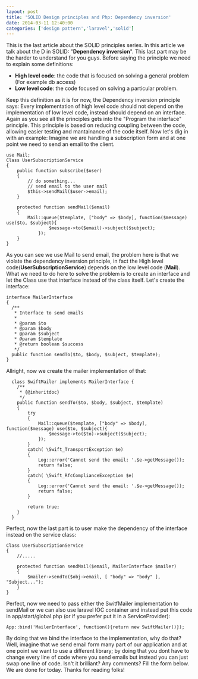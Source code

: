 ```yaml
---
layout: post
title: 'SOLID Design principles and Php: Dependency inversion'
date: 2014-03-11 12:40:00
categories: ['design pattern','laravel','solid']
---
```

This is the last article about the SOLID principles series. In this article we talk about the D in SOLID: "**Dependency inversion**".  This last part may be the harder to understand for you guys. Before saying the principle we need to explain some definitions:
- **High level code**:  the code that is focused on solving a general problem (For example db access)
- **Low level code**:  the code focused on solving a particular problem. 
<!-- more -->
Keep this definition as it is for now, the Dependency inversion principle says: Every implementation of high level code should not depend on the implementation of low level code, instead should depend on an interface. Again as you see all the principles gets into the "Program the interface" principle. This principle is based on reducing coupling between the code, allowing easier testing and mantainance of the code itself. Now let's dig in with an example: 
Imagine we are handling a subscription form and at one point we need to send an email to the client. 

	use Mail;
  	Class UserSubscriptionService
  	{
		public function subscribe($user)
		{
			// do something...
			// send email to the user mail
			$this->sendMail($user->email);
		}
		
		protected function sendMail($email)
		{
			Mail::queue($template, ["body" => $body], function($message) use($to, $subject){
					$message->to($email)->subject($subject);
				});
		}
  	}
As you can see we use Mail to send email, the problem here is that we violate the dependency inversion principle, in fact the High level code(**UserSubscriptionService**) depends on the low level code (**Mail**). What we need to do here to solve the problem is to create an interface and let the Class use that interface instead of the class itself. Let's create the interface:

	interface MailerInterface
	{
	  /**
	   * Interface to send emails
	   *
	   * @param $to
	   * @param $body
	   * @param $subject
	   * @param $template
	   * @return boolean $success
	   */
	  public function sendTo($to, $body, $subject, $template);
	}
	
Allright, now we create the mailer implementation of that:
	  
	  class SwiftMailer implements MailerInterface {
		/**
		 * {@inheritdoc}
		 */
		public function sendTo($to, $body, $subject, $template)
		{
			try
			{
				Mail::queue($template, ["body" => $body], function($message) use($to, $subject){
					$message->to($to)->subject($subject);
				});
			}
			catch( \Swift_TransportException $e)
			{
				Log::error('Cannot send the email: '.$e->getMessage());
				return false;
			}
			catch( \Swift_RfcComplianceException $e)
			{
				Log::error('Cannot send the email: '.$e->getMessage());
				return false;
			}
	
			return true;
		}
	  }
	
Perfect, now the last part is to user make the dependency of the interface instead on the service class:
	
	Class UserSubscriptionService
  	{
		//.....
		
		protected function sendMail($email, MailerInterface $mailer)
		{
			$mailer->sendTo($obj->email, [ "body" => "body" ], "Subject...");	
		}
  	}
	
Perfect, now we need to pass either the SwitfMailer implementation to sendMail or we can also use laravel IOC container and instead put this code in app/start/global.php (or if you prefer put it in a ServiceProvider):

	App::bind('MailerInterface', function(){return new SwiftMailer()});
	
By doing that we bind the interface to the implementation, why do that? Well, imagine that we send email form many part of our application and at one point we want to use a different library; by doing that you dont have to change every line of code where you send emails but instead you can just swap one line of code. Isn't it brilliant? Any comments? Fill the form below. We are done for today.
Thanks for reading folks!